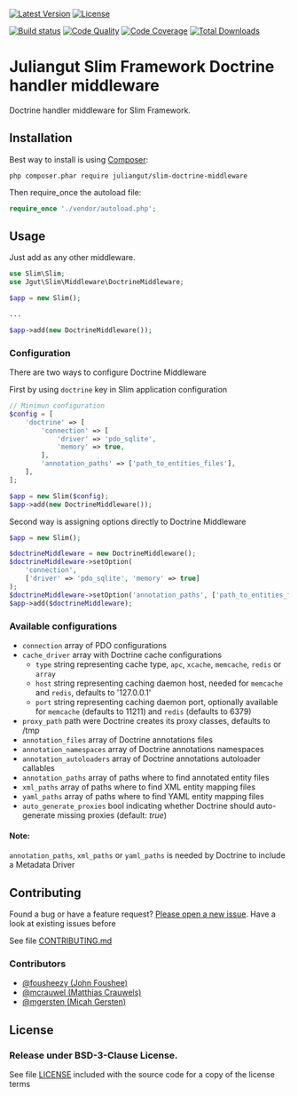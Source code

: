 [![Latest Version](https://img.shields.io/packagist/vpre/juliangut/slim-doctrine-middleware.svg?style=flat-square)](https://packagist.org/packages/juliangut/slim-doctrine-middleware)
[![License](https://img.shields.io/packagist/l/juliangut/slim-doctrine-middleware.svg?style=flat-square)](https://github.com/juliangut/slim-doctrine-middleware/blob/master/LICENSE)

[![Build status](https://img.shields.io/travis/juliangut/slim-doctrine-middleware.svg?style=flat-square)](https://travis-ci.org/juliangut/slim-doctrine-middleware)
[![Code Quality](https://img.shields.io/scrutinizer/g/juliangut/slim-doctrine-middleware.svg?style=flat-square)](https://scrutinizer-ci.com/g/juliangut/slim-doctrine-middleware)
[![Code Coverage](https://img.shields.io/scrutinizer/coverage/g/juliangut/slim-doctrine-middleware.svg?style=flat-square)](https://scrutinizer-ci.com/g/juliangut/slim-doctrine-middleware)
[![Total Downloads](https://img.shields.io/packagist/dt/juliangut/slim-doctrine-middleware.svg?style=flat-square)](https://packagist.org/packages/juliangut/slim-doctrine-middleware)

# Juliangut Slim Framework Doctrine handler middleware

Doctrine handler middleware for Slim Framework.

## Installation

Best way to install is using [Composer](https://getcomposer.org/):

```
php composer.phar require juliangut/slim-doctrine-middleware
```

Then require_once the autoload file:

```php
require_once './vendor/autoload.php';
```

## Usage

Just add as any other middleware.

```php
use Slim\Slim;
use Jgut\Slim\Middleware\DoctrineMiddleware;

$app = new Slim();

...

$app->add(new DoctrineMiddleware());
```

### Configuration

There are two ways to configure Doctrine Middleware

First by using `doctrine` key in Slim application configuration

```php
// Minimun configuration
$config = [
    'doctrine' => [
        'connection' => [
            'driver' => 'pdo_sqlite',
            'memory' => true,
        ],
        'annotation_paths' => ['path_to_entities_files'],
    ],
];

$app = new Slim($config);
$app->add(new DoctrineMiddleware());
```

Second way is assigning options directly to Doctrine Middleware

```php
$app = new Slim();

$doctrineMiddleware = new DoctrineMiddleware();
$doctrineMiddleware->setOption(
    'connection',
    ['driver' => 'pdo_sqlite', 'memory' => true]
);
$doctrineMiddleware->setOption('annotation_paths', ['path_to_entities_files']);
$app->add($doctrineMiddleware);
```

### Available configurations

* `connection` array of PDO configurations
* `cache_driver` array with Doctrine cache configurations
    * `type` string representing cache type, `apc`, `xcache`, `memcache`, `redis` or `array`
    * `host` string representing caching daemon host, needed for `memcache` and `redis`, defaults to '127.0.0.1'
    * `port` string representing caching daemon port, optionally available for `memcache` (defaults to 11211) and `redis` (defaults to 6379)
* `proxy_path` path were Doctrine creates its proxy classes, defaults to /tmp
* `annotation_files` array of Doctrine annotations files
* `annotation_namespaces` array of Doctrine annotations namespaces
* `annotation_autoloaders` array of Doctrine annotations autoloader callables
* `annotation_paths` array of paths where to find annotated entity files
* `xml_paths` array of paths where to find XML entity mapping files
* `yaml_paths` array of paths where to find YAML entity mapping files
* `auto_generate_proxies` bool indicating whether Doctrine should auto-generate missing proxies (default: *true*)

#### Note:

`annotation_paths`, `xml_paths` or `yaml_paths` is needed by Doctrine to include a Metadata Driver

## Contributing

Found a bug or have a feature request? [Please open a new issue](https://github.com/juliangut/slim-doctrine-middleware/issues). Have a look at existing issues before

See file [CONTRIBUTING.md](https://github.com/juliangut/slim-doctrine-middleware/blob/master/CONTRIBUTING.md)

### Contributors

* [@fousheezy (John Foushee)](https://github.com/fousheezy)
* [@mcrauwel (Matthias Crauwels)](https://github.com/mcrauwel)
* [@mgersten (Micah Gersten)](https://github.com/mgersten)

## License

### Release under BSD-3-Clause License.

See file [LICENSE](https://github.com/juliangut/slim-doctrine-middleware/blob/master/LICENSE) included with the source code for a copy of the license terms

